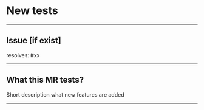 # New tests

---
## Issue [if exist]

resolves: #xx

---
## What this MR tests?

Short description what new features are added

---
